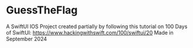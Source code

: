 # GuessTheFlag

A SwiftUI IOS Project created partially by following this tutorial on 100 Days of SwiftUI: https://www.hackingwithswift.com/100/swiftui/20
Made in September 2024
